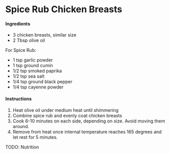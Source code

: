  # Spice Rub Chicken Breasts

#### Ingredients

- 3 chicken breasts, similar size
- 2 Tbsp olive oil 

For Spice Rub:
- 1 tsp garlic powder
- 1 tsp ground cumin
- 1/2 tsp smoked paprika
- 1/2 tsp sea salt
- 1/4 tsp ground black pepper
- 1/4 tsp cayenne powder

#### Instructions
1. Heat olive oil under medium heat until shimmering
1. Combine spice rub and evenly coat chicken breasts
1. Cook 6-10 minutes on each side, depending on size. Avoid moving them around.
1. Remove from heat once internal temperature reaches 165 degrees and let rest for 5 minutes.

TODO: Nutrition

